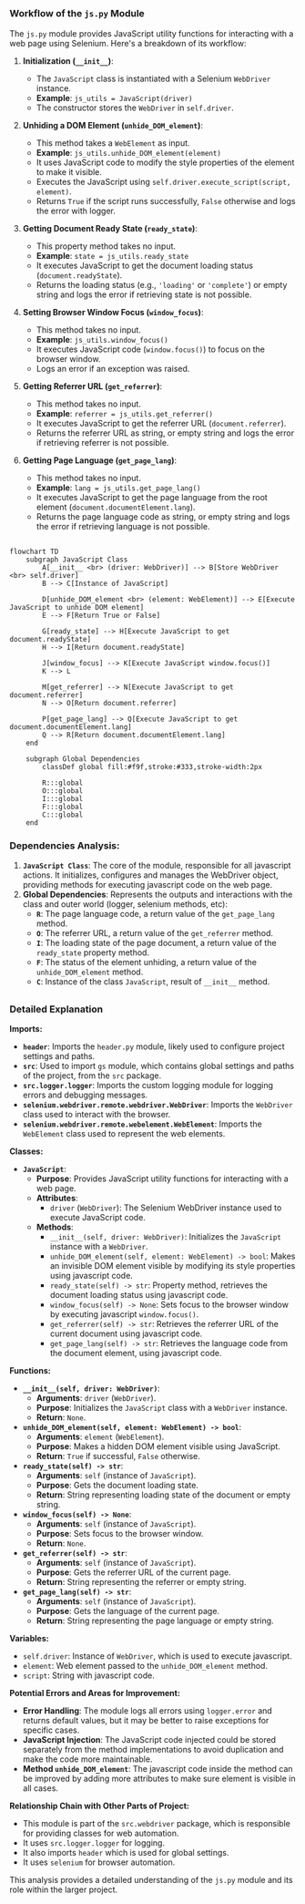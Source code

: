 ## <algorithm>

### Workflow of the `js.py` Module

The `js.py` module provides JavaScript utility functions for interacting with a web page using Selenium. Here's a breakdown of its workflow:

1.  **Initialization (`__init__`)**:
    *   The `JavaScript` class is instantiated with a Selenium `WebDriver` instance.
    *   **Example**: `js_utils = JavaScript(driver)`
    *   The constructor stores the `WebDriver` in `self.driver`.

2.  **Unhiding a DOM Element (`unhide_DOM_element`)**:
    *   This method takes a `WebElement` as input.
    *   **Example**: `js_utils.unhide_DOM_element(element)`
    *   It uses JavaScript code to modify the style properties of the element to make it visible.
    *   Executes the JavaScript using `self.driver.execute_script(script, element)`.
    *   Returns `True` if the script runs successfully, `False` otherwise and logs the error with logger.

3.  **Getting Document Ready State (`ready_state`)**:
    *   This property method takes no input.
    *   **Example**: `state = js_utils.ready_state`
    *   It executes JavaScript to get the document loading status (`document.readyState`).
    *   Returns the loading status (e.g., `'loading'` or `'complete'`) or empty string and logs the error if retrieving state is not possible.

4.  **Setting Browser Window Focus (`window_focus`)**:
    *   This method takes no input.
    *   **Example**: `js_utils.window_focus()`
    *   It executes JavaScript code (`window.focus()`) to focus on the browser window.
    *  Logs an error if an exception was raised.

5.  **Getting Referrer URL (`get_referrer`)**:
    *   This method takes no input.
    *   **Example**: `referrer = js_utils.get_referrer()`
    *   It executes JavaScript to get the referrer URL (`document.referrer`).
    *    Returns the referrer URL as string, or empty string and logs the error if retrieving referrer is not possible.

6.  **Getting Page Language (`get_page_lang`)**:
    *   This method takes no input.
    *   **Example**: `lang = js_utils.get_page_lang()`
    *   It executes JavaScript to get the page language from the root element (`document.documentElement.lang`).
    *   Returns the page language code as string, or empty string and logs the error if retrieving language is not possible.

## <mermaid>

```mermaid
flowchart TD
    subgraph JavaScript Class
        A[__init__ <br> (driver: WebDriver)] --> B[Store WebDriver <br> self.driver]
        B --> C[Instance of JavaScript]

        D[unhide_DOM_element <br> (element: WebElement)] --> E[Execute JavaScript to unhide DOM element]
        E --> F[Return True or False]

        G[ready_state] --> H[Execute JavaScript to get document.readyState]
        H --> I[Return document.readyState]

        J[window_focus] --> K[Execute JavaScript window.focus()]
        K --> L

        M[get_referrer] --> N[Execute JavaScript to get document.referrer]
        N --> O[Return document.referrer]

        P[get_page_lang] --> Q[Execute JavaScript to get document.documentElement.lang]
        Q --> R[Return document.documentElement.lang]
    end
    
    subgraph Global Dependencies
        classDef global fill:#f9f,stroke:#333,stroke-width:2px
        
        R:::global
        O:::global
        I:::global
        F:::global
        C:::global
    end
```

### Dependencies Analysis:

1.  **`JavaScript Class`**: The core of the module, responsible for all javascript actions. It initializes, configures and manages the WebDriver object, providing methods for executing javascript code on the web page.
2.  **Global Dependencies**: Represents the outputs and interactions with the class and outer world (logger, selenium methods, etc):
    *   **`R`**:  The page language code, a return value of the `get_page_lang` method.
    *   **`O`**: The referrer URL, a return value of the `get_referrer` method.
    *   **`I`**: The loading state of the page document, a return value of the `ready_state` property method.
    *  **`F`**: The status of the element unhiding, a return value of the `unhide_DOM_element` method.
    *   **`C`**: Instance of the class `JavaScript`, result of `__init__` method.

## <explanation>

### Detailed Explanation

**Imports:**

*   **`header`**: Imports the `header.py` module, likely used to configure project settings and paths.
*   **`src`**:  Used to import `gs` module, which contains global settings and paths of the project, from the `src` package.
*   **`src.logger.logger`**: Imports the custom logging module for logging errors and debugging messages.
*   **`selenium.webdriver.remote.webdriver.WebDriver`**: Imports the `WebDriver` class used to interact with the browser.
*   **`selenium.webdriver.remote.webelement.WebElement`**: Imports the `WebElement` class used to represent the web elements.

**Classes:**

*   **`JavaScript`**:
    *   **Purpose**: Provides JavaScript utility functions for interacting with a web page.
    *   **Attributes**:
        *   `driver` (`WebDriver`): The Selenium WebDriver instance used to execute JavaScript code.
    *   **Methods**:
        *   `__init__(self, driver: WebDriver)`: Initializes the `JavaScript` instance with a `WebDriver`.
        *   `unhide_DOM_element(self, element: WebElement) -> bool`: Makes an invisible DOM element visible by modifying its style properties using javascript code.
        *   `ready_state(self) -> str`: Property method, retrieves the document loading status using javascript code.
        *   `window_focus(self) -> None`: Sets focus to the browser window by executing javascript `window.focus()`.
        *   `get_referrer(self) -> str`: Retrieves the referrer URL of the current document using javascript code.
        *   `get_page_lang(self) -> str`: Retrieves the language code from the document element, using javascript code.

**Functions:**

*   **`__init__(self, driver: WebDriver)`**:
    *   **Arguments**: `driver` (`WebDriver`).
    *   **Purpose**: Initializes the `JavaScript` class with a `WebDriver` instance.
    *   **Return**: `None`.
*   **`unhide_DOM_element(self, element: WebElement) -> bool`**:
    *   **Arguments**: `element` (`WebElement`).
    *   **Purpose**: Makes a hidden DOM element visible using JavaScript.
    *   **Return**: `True` if successful, `False` otherwise.
*   **`ready_state(self) -> str`**:
    *   **Arguments**: `self` (instance of `JavaScript`).
    *   **Purpose**: Gets the document loading state.
    *   **Return**: String representing loading state of the document or empty string.
*  **`window_focus(self) -> None`**:
    *   **Arguments**: `self` (instance of `JavaScript`).
    *   **Purpose**: Sets focus to the browser window.
    *   **Return**: `None`.
*   **`get_referrer(self) -> str`**:
    *   **Arguments**: `self` (instance of `JavaScript`).
    *   **Purpose**: Gets the referrer URL of the current page.
    *   **Return**: String representing the referrer or empty string.
*  **`get_page_lang(self) -> str`**:
    *   **Arguments**: `self` (instance of `JavaScript`).
    *   **Purpose**: Gets the language of the current page.
    *   **Return**: String representing the page language or empty string.

**Variables:**

*   `self.driver`: Instance of `WebDriver`, which is used to execute javascript.
*    `element`: Web element passed to the `unhide_DOM_element` method.
*  `script`: String with javascript code.

**Potential Errors and Areas for Improvement:**

*   **Error Handling**: The module logs all errors using `logger.error` and returns default values, but it may be better to raise exceptions for specific cases.
*   **JavaScript Injection**: The JavaScript code injected could be stored separately from the method implementations to avoid duplication and make the code more maintainable.
*    **Method `unhide_DOM_element`**: The javascript code inside the method can be improved by adding more attributes to make sure element is visible in all cases.

**Relationship Chain with Other Parts of Project:**

*   This module is part of the `src.webdriver` package, which is responsible for providing classes for web automation.
*   It uses `src.logger.logger` for logging.
*  It also imports `header` which is used for global settings.
*   It uses `selenium` for browser automation.

This analysis provides a detailed understanding of the `js.py` module and its role within the larger project.